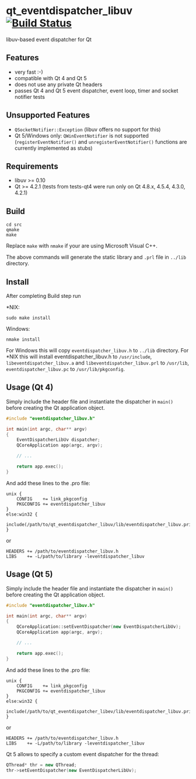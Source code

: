 # qt_eventdispatcher_libuv [![Build Status](https://secure.travis-ci.org/sjinks/qt_eventdispatcher_libuv.png)](http://travis-ci.org/sjinks/qt_eventdispatcher_libuv)

libuv-based event dispatcher for Qt


## Features
* very fast :-)
* compatible with Qt 4 and Qt 5
* does not use any private Qt headers
* passes Qt 4 and Qt 5 event dispatcher, event loop, timer and socket notifier tests


## Unsupported Features
* `QSocketNotifier::Exception` (libuv offers no support for this)
* Qt 5/Windows only: `QWinEventNotifier` is not supported (`registerEventNotifier()` and `unregisterEventNotifier()` functions are currently implemented as stubs)


## Requirements
* libuv >= 0.10
* Qt >= 4.2.1 (tests from tests-qt4 were run only on Qt 4.8.x, 4.5.4, 4.3.0, 4.2.1)


## Build

```
cd src
qmake
make
```

Replace `make` with `nmake` if your are using Microsoft Visual C++.

The above commands will generate the static library and `.prl` file in `../lib` directory.


## Install

After completing Build step run

*NIX:
```
sudo make install
```

Windows:
```
nmake install
```

For Windows this will copy `eventdispatcher_libuv.h` to `../lib` directory.
For *NIX this will install eventdispatcher_libuv.h to `/usr/include`, `libeventdispatcher_libuv.a` and `libeventdispatcher_libuv.prl` to `/usr/lib`, `eventdispatcher_libuv.pc` to `/usr/lib/pkgconfig`.


## Usage (Qt 4)

Simply include the header file and instantiate the dispatcher in `main()`
before creating the Qt application object.

```c++
#include "eventdispatcher_libuv.h"

int main(int argc, char** argv)
{
    EventDispatcherLibUv dispatcher;
    QCoreApplication app(argc, argv);

    // ...

    return app.exec();
}
```

And add these lines to the .pro file:

```
unix {
    CONFIG    += link_pkgconfig
    PKGCONFIG += eventdispatcher_libuv
}
else:win32 {
    include(/path/to/qt_eventdispatcher_libuv/lib/eventdispatcher_libuv.pri)
}
```

or

```
HEADERS += /path/to/eventdispatcher_libuv.h
LIBS    += -L/path/to/library -leventdispatcher_libuv
```


## Usage (Qt 5)

Simply include the header file and instantiate the dispatcher in `main()`
before creating the Qt application object.

```c++
#include "eventdispatcher_libuv.h"

int main(int argc, char** argv)
{
    QCoreApplication::setEventDispatcher(new EventDispatcherLibUv);
    QCoreApplication app(argc, argv);

    // ...

    return app.exec();
}
```

And add these lines to the .pro file:

```
unix {
    CONFIG    += link_pkgconfig
    PKGCONFIG += eventdispatcher_libuv
}
else:win32 {
    include(/path/to/qt_eventdispatcher_libev/lib/eventdispatcher_libuv.pri)
}
```

or

```
HEADERS += /path/to/eventdispatcher_libuv.h
LIBS    += -L/path/to/library -leventdispatcher_libuv
```

Qt 5 allows to specify a custom event dispatcher for the thread:

```c++
QThread* thr = new QThread;
thr->setEventDispatcher(new EventDispatcherLibUv);
```
